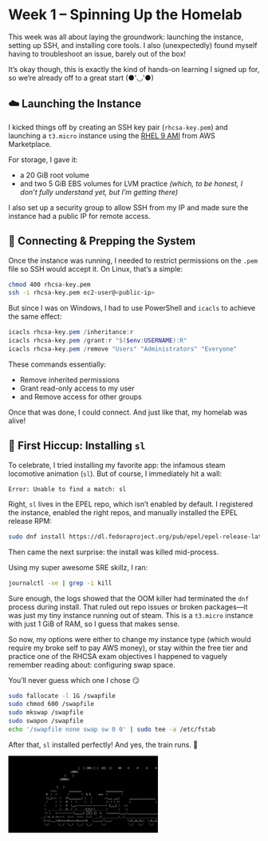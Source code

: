 # Week 1 – Spinning Up the Homelab

This week was all about laying the groundwork: launching the instance, setting up SSH, and installing core tools. I also (unexpectedly) found myself having to troubleshoot an issue, barely out of the box!

It’s okay though, this is exactly the kind of hands-on learning I signed up for, so we’re already off to a great start (●'◡'●)

## ☁️ Launching the Instance

I kicked things off by creating an SSH key pair (`rhcsa-key.pem`) and launching a `t3.micro` instance using the [RHEL 9 AMI](https://aws.amazon.com/marketplace/pp/prodview-b5psjqk4f5f3k) from AWS Marketplace.

For storage, I gave it:
- a 20 GiB root volume
- and two 5 GiB EBS volumes for LVM practice *(which, to be honest, I don’t fully understand yet, but I’m getting there)*

I also set up a security group to allow SSH from my IP and made sure the instance had a public IP for remote access.

## 🔐 Connecting & Prepping the System

Once the instance was running, I needed to restrict permissions on the `.pem` file so SSH would accept it. On Linux, that’s a simple:

```bash
chmod 400 rhcsa-key.pem
ssh -i rhcsa-key.pem ec2-user@<public-ip>
```

But since I was on Windows, I had to use PowerShell and `icacls` to achieve the same effect:

```powershell
icacls rhcsa-key.pem /inheritance:r
icacls rhcsa-key.pem /grant:r "$($env:USERNAME):R"
icacls rhcsa-key.pem /remove "Users" "Administrators" "Everyone"
```

These commands essentially:
- Remove inherited permissions  
- Grant read-only access to my user  
- and Remove access for other groups  

Once that was done, I could connect. And just like that, my homelab was alive! 

## 🚂 First Hiccup: Installing `sl`

To celebrate, I tried installing my favorite app: the infamous steam locomotive animation (`sl`). But of course, I immediately hit a wall:

```
Error: Unable to find a match: sl
```

Right, `sl` lives in the EPEL repo, which isn’t enabled by default. I registered the instance, enabled the right repos, and manually installed the EPEL release RPM:

```bash
sudo dnf install https://dl.fedoraproject.org/pub/epel/epel-release-latest-9.noarch.rpm
```
Then came the next surprise: the install was killed mid-process. 

Using my super awesome SRE skillz, I ran:

```bash
journalctl -xe | grep -i kill
```

Sure enough, the logs showed that the OOM killer had terminated the `dnf` process during install. That ruled out repo issues or broken packages—it was just my tiny instance running out of steam. This is a `t3.micro` instance with just 1 GiB of RAM, so I guess that makes sense. 

So now, my options were either to change my instance type (which would require my broke self to pay AWS money), or stay within the free tier and practice one of the RHCSA exam objectives I happened to vaguely remember reading about: configuring swap space.

You’ll never guess which one I chose 😏

```bash
sudo fallocate -l 1G /swapfile
sudo chmod 600 /swapfile
sudo mkswap /swapfile
sudo swapon /swapfile
echo '/swapfile none swap sw 0 0' | sudo tee -a /etc/fstab
```

After that, `sl` installed perfectly! And yes, the train runs. 🚂

<p align="left">
  <img src="https://github.com/jessica-nguyen-it/RHEL9-Homelab-AWS/blob/main/assets/screenshots/SteamLocomotive.gif?raw=true" alt="Steam Locomotive" width="300"/>
</p>
